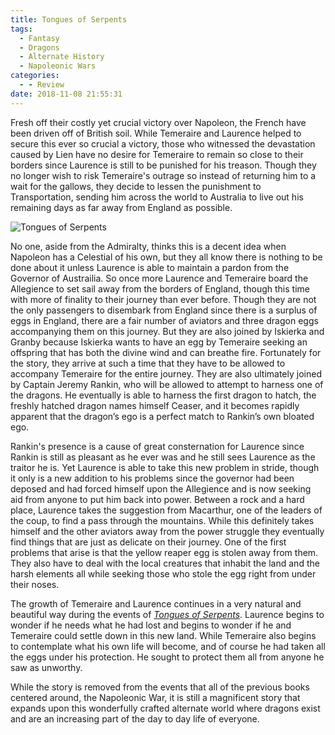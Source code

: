 ```yaml
---
title: Tongues of Serpents
tags:
  - Fantasy
  - Dragons
  - Alternate History
  - Napoleonic Wars
categories:
  - - Review
date: 2018-11-08 21:55:31
---
```


Fresh off their costly yet crucial victory over Napoleon, the French have been driven off of British soil.  While Temeraire and Laurence helped to secure this ever so crucial a victory, those who witnessed the devastation caused by Lien have no desire for Temeraire to remain so close to their borders since Laurence is still to be punished for his treason.  Though they no longer wish to risk Temeraire's outrage so instead of returning him to a wait for the gallows, they decide to lessen the punishment to Transportation, sending him across the world to Australia to live out his remaining days as far away from England as possible.<!-- more --><div class="embedded-image-left"><img src="https://images-na.ssl-images-amazon.com/images/I/51a7jcE%2BUNL._SX342_.jpg" alt="Tongues of Serpents" style="max-height: 300px; max-width: 300px"/></div>

No one, aside from the Admiralty, thinks this is a decent idea when Napoleon has a Celestial of his own, but they all know there is nothing to be done about it unless Laurence is able to maintain a pardon from the Governor of Austrailia.  So once more Laurence and Temeraire board the Allegience to set sail away from the borders of England, though this time with more of finality to their journey than ever before.  Though they are not the only passengers to disembark from England since there is a surplus of eggs in England, there are a fair number of aviators and three dragon eggs accompanying them on this journey.  But they are also joined by Iskierka and Granby because Iskierka wants to have an egg by Temeraire seeking an offspring that has both the divine wind and can breathe fire.  Fortunately for the story, they arrive at such a time that they have to be allowed to accompany Temeraire for the entire journey.  They are also ultimately joined by Captain Jeremy Rankin, who will be allowed to attempt to harness one of the dragons.  He eventually is able to harness the first dragon to hatch, the freshly hatched dragon names himself Ceaser, and it becomes rapidly apparent that the dragon’s ego is a perfect match to Rankin’s own bloated ego.

Rankin's presence is a cause of great consternation for Laurence since Rankin is still as pleasant as he ever was and he still sees Laurence as the traitor he is.  Yet Laurence is able to take this new problem in stride, though it only is a new addition to his problems since the governor had been deposed and had forced himself upon the Allegience and is now seeking aid from anyone to put him back into power.  Between a rock and a hard place, Laurence takes the suggestion from Macarthur, one of the leaders of the coup, to find a pass through the mountains.  While this definitely takes himself and the other aviators away from the power struggle they eventually find things that are just as delicate on their journey.  One of the first problems that arise is that the yellow reaper egg is stolen away from them.  They also have to deal with the local creatures that inhabit the land and the harsh elements all while seeking those who stole the egg right from under their noses.

The growth of Temeraire and Laurence continues in a very natural and beautiful way during the events of [_Tongues of Serpents_](https://www.amazon.com/gp/product/0345496906/ref=as_li_tl?ie=UTF8&tag=mysite009e-20&camp=1789&creative=9325&linkCode=as2&creativeASIN=0345496906&linkId=3e2a7fd49f34c87c907272ade1695a74).  Laurence begins to wonder if he needs what he had lost and begins to wonder if he and Temeraire could settle down in this new land.  While Temeraire also begins to contemplate what his own life will become, and of course he had taken all the eggs under his protection.  He sought to protect them all from anyone he saw as unworthy.

While the story is removed from the events that all of the previous books centered around, the Napoleonic War, it is still a magnificent story that expands upon this wonderfully crafted alternate world where dragons exist and are an increasing part of the day to day life of everyone.